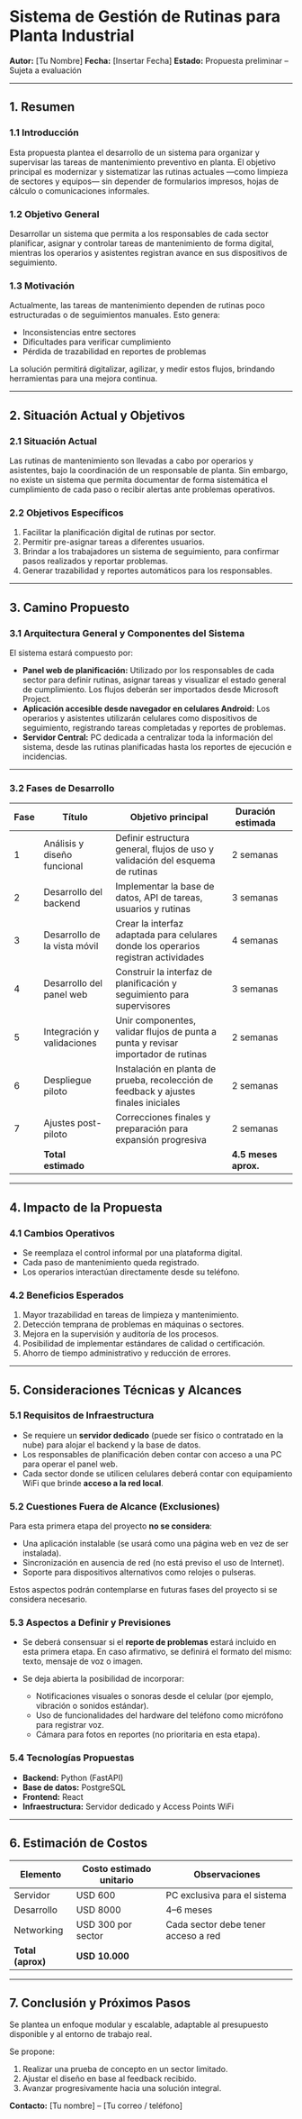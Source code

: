 # Sistema de Gestión de Rutinas para Planta Industrial

**Autor:** \[Tu Nombre]
**Fecha:** \[Insertar Fecha]
**Estado:** Propuesta preliminar – Sujeta a evaluación

---

## 1. Resumen

### 1.1 Introducción

Esta propuesta plantea el desarrollo de un sistema para organizar y supervisar las tareas de mantenimiento preventivo en planta. El objetivo principal es modernizar y sistematizar las rutinas actuales —como limpieza de sectores y equipos— sin depender de formularios impresos, hojas de cálculo o comunicaciones informales.

### 1.2 Objetivo General

Desarrollar un sistema que permita a los responsables de cada sector planificar, asignar y controlar tareas de mantenimiento de forma digital, mientras los operarios y asistentes registran avance en sus dispositivos de seguimiento.

### 1.3 Motivación

Actualmente, las tareas de mantenimiento dependen de rutinas poco estructuradas o de seguimientos manuales. Esto genera:

* Inconsistencias entre sectores
* Dificultades para verificar cumplimiento
* Pérdida de trazabilidad en reportes de problemas

La solución permitirá digitalizar, agilizar, y medir estos flujos, brindando herramientas para una mejora continua.

---

## 2. Situación Actual y Objetivos

### 2.1 Situación Actual

Las rutinas de mantenimiento son llevadas a cabo por operarios y asistentes, bajo la coordinación de un responsable de planta. Sin embargo, no existe un sistema que permita documentar de forma sistemática el cumplimiento de cada paso o recibir alertas ante problemas operativos.

### 2.2 Objetivos Específicos

1. Facilitar la planificación digital de rutinas por sector.
2. Permitir pre-asignar tareas a diferentes usuarios.
3. Brindar a los trabajadores un sistema de seguimiento, para confirmar pasos realizados y reportar problemas.
4. Generar trazabilidad y reportes automáticos para los responsables.

---

## 3. Camino Propuesto

### 3.1 Arquitectura General y Componentes del Sistema

El sistema estará compuesto por:

* **Panel web de planificación:** Utilizado por los responsables de cada sector para definir rutinas, asignar tareas y visualizar el estado general de cumplimiento. Los flujos deberán ser importados desde Microsoft Project.
* **Aplicación accesible desde navegador en celulares Android:** Los operarios y asistentes utilizarán celulares como dispositivos de seguimiento, registrando tareas completadas y reportes de problemas. 
* **Servidor Central:** PC dedicada a centralizar toda la información del sistema, desde las rutinas planificadas hasta los reportes de ejecución e incidencias.

---

### 3.2 Fases de Desarrollo

| Fase | Título                       | Objetivo principal                                                                   | Duración estimada    |   |
| ---- | ---------------------------- | ------------------------------------------------------------------------------------ | -------------------- | - |
| 1    | Análisis y diseño funcional  | Definir estructura general, flujos de uso y validación del esquema de rutinas        | 2 semanas            |   |
| 2    | Desarrollo del backend       | Implementar la base de datos, API de tareas, usuarios y rutinas                      | 3 semanas            |   |
| 3    | Desarrollo de la vista móvil | Crear la interfaz adaptada para celulares donde los operarios registran actividades  | 4 semanas            |   |
| 4    | Desarrollo del panel web     | Construir la interfaz de planificación y seguimiento para supervisores               | 3 semanas            |   |
| 5    | Integración y validaciones   | Unir componentes, validar flujos de punta a punta y revisar importador de rutinas    | 2 semanas            |   |
| 6    | Despliegue piloto            | Instalación en planta de prueba, recolección de feedback y ajustes finales iniciales | 2 semanas            |   |
| 7    | Ajustes post-piloto          | Correcciones finales y preparación para expansión progresiva                         | 2 semanas            |   |
|      | **Total estimado**           |                                                                                      | **4.5 meses aprox.** |   |

---

## 4. Impacto de la Propuesta

### 4.1 Cambios Operativos

* Se reemplaza el control informal por una plataforma digital.
* Cada paso de mantenimiento queda registrado.
* Los operarios interactúan directamente desde su teléfono.

### 4.2 Beneficios Esperados

1. Mayor trazabilidad en tareas de limpieza y mantenimiento.
2. Detección temprana de problemas en máquinas o sectores.
3. Mejora en la supervisión y auditoría de los procesos.
4. Posibilidad de implementar estándares de calidad o certificación.
5. Ahorro de tiempo administrativo y reducción de errores.

---

## 5. Consideraciones Técnicas y Alcances

### 5.1 Requisitos de Infraestructura

* Se requiere un **servidor dedicado** (puede ser físico o contratado en la nube) para alojar el backend y la base de datos.
* Los responsables de planificación deben contar con acceso a una PC para operar el panel web.
* Cada sector donde se utilicen celulares deberá contar con equipamiento WiFi que brinde **acceso a la red local**.

### 5.2 Cuestiones Fuera de Alcance (Exclusiones)

Para esta primera etapa del proyecto **no se considera**:

* Una aplicación instalable (se usará como una página web en vez de ser instalada).
* Sincronización en ausencia de red (no está previso el uso de Internet).
* Soporte para dispositivos alternativos como relojes o pulseras.

Estos aspectos podrán contemplarse en futuras fases del proyecto si se considera necesario.

### 5.3 Aspectos a Definir y Previsiones

* Se deberá consensuar si el **reporte de problemas** estará incluido en esta primera etapa. En caso afirmativo, se definirá el formato del mismo: texto, mensaje de voz o imagen.
* Se deja abierta la posibilidad de incorporar:

  * Notificaciones visuales o sonoras desde el celular (por ejemplo, vibración o sonidos estándar).
  * Uso de funcionalidades del hardware del teléfono como micrófono para registrar voz.
  * Cámara para fotos en reportes (no prioritaria en esta etapa).

### 5.4 Tecnologías Propuestas

* **Backend:** Python (FastAPI)
* **Base de datos:** PostgreSQL
* **Frontend:** React
* **Infraestructura:** Servidor dedicado y Access Points WiFi

---

## 6. Estimación de Costos

| Elemento                                   | Costo estimado unitario  | Observaciones                          |
| ------------------------------------------ | ------------------------ | -------------------------------------- |
| Servidor                                   | USD 600                  | PC exclusiva para el sistema           |
| Desarrollo                                 | USD 8000                 | 4–6 meses                              |
| Networking                                 | USD 300 por sector       | Cada sector debe tener acceso a red    |
| **Total (aprox)**                          | **USD 10.000**           |                                        |

---

## 7. Conclusión y Próximos Pasos

Se plantea un enfoque modular y escalable, adaptable al presupuesto disponible y al entorno de trabajo real.

Se propone:

1. Realizar una prueba de concepto en un sector limitado.
2. Ajustar el diseño en base al feedback recibido.
3. Avanzar progresivamente hacia una solución integral.

**Contacto:** \[Tu nombre] – \[Tu correo / teléfono]
